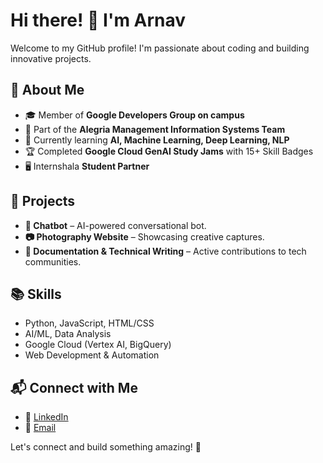# Hi there! 👋 I'm Arnav

Welcome to my GitHub profile! I'm passionate about coding and building innovative projects.

## 🚀 About Me
- 🎓 Member of **Google Developers Group on campus**
- 📝 Part of the **Alegria Management Information Systems Team**
- 🌱 Currently learning **AI, Machine Learning, Deep Learning, NLP**
- 🏆 Completed **Google Cloud GenAI Study Jams** with 15+ Skill Badges
- 🖥️ Internshala **Student Partner**
  
## 🔨 Projects
- **🤖 Chatbot** – AI-powered conversational bot.
- **📷 Photography Website** – Showcasing creative captures.
- **📝 Documentation & Technical Writing** – Active contributions to tech communities.

## 📚 Skills
- Python, JavaScript, HTML/CSS
- AI/ML, Data Analysis
- Google Cloud (Vertex AI, BigQuery)
- Web Development & Automation

## 📬 Connect with Me
- 💼 [LinkedIn](https://www.linkedin.com/in/arnavdeka2005)
- 📧 [Email](arnavdeka2005@gmail.com)

Let's connect and build something amazing! 🚀
